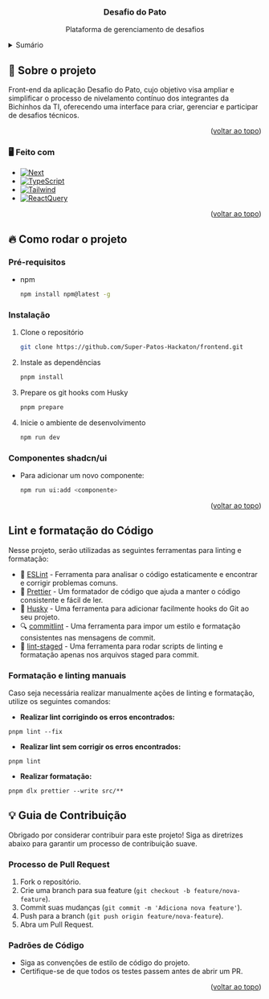 <a name="readme-top"></a>

<div align="center">
  <h3 align="center">Desafio do Pato</h3>
  <p align="center">
    Plataforma de gerenciamento de desafios
  </p>
</div>

<details>
  <summary>Sumário</summary>
  <ol>
    <li>
      <a href="#-sobre-o-projeto">Sobre o projeto</a>
      <ul>
        <li><a href="#feito-com">Feito com</a></li>
      </ul>
    </li>
    <li>
      <a href="#-como-rodar-o-projeto">Como rodar o projeto</a>
      <ul>
        <li><a href="#pré-requisitos">Pré-requisitos</a></li>
        <li><a href="#instalação">Instalação</a></li>
        <li><a href="#componentes-shadcnui">Componentes shadcn/ui</a></li>
      </ul>
      <li>
      <a href="#-guia-de-contribuição">Guia de Contribuição</a>
      <ul>
        <li><a href="#processo-de-pull-request">Processo de Pull Request</a></li>
        <li><a href="#padrões-de-código">Padrões de Código</a></li>
      </ul>
    </li>

  </ol>
</details>

## 💭 Sobre o projeto

Front-end da aplicação Desafio do Pato, cujo objetivo visa ampliar e simplificar o processo de nivelamento contínuo dos integrantes da Bichinhos da TI, oferecendo uma interface para criar, gerenciar e participar de desafios técnicos.

<p align="right">(<a href="#readme-top">voltar ao topo</a>)</p>

### 🖥️ Feito com

- [![Next][Next.js]][Next-url]
- [![TypeScript][Typescript]][Typescript-url]
- [![Tailwind][TailwindCSS]][Tailwind-url]
- [![ReactQuery][ReactQuery]][ReactQuery-url]

<p align="right">(<a href="#readme-top">voltar ao topo</a>)</p>

<!-- GETTING STARTED -->

## 🔥 Como rodar o projeto

### Pré-requisitos

- npm
  ```sh
  npm install npm@latest -g
  ```

### Instalação

1. Clone o repositório
   ```sh
   git clone https://github.com/Super-Patos-Hackaton/frontend.git
   ```
2. Instale as dependências
   ```sh
   pnpm install
   ```
3. Prepare os git hooks com Husky
   ```sh
   pnpm prepare
   ```
4. Inicie o ambiente de desenvolvimento
   ```sh
   npm run dev
   ```

### Componentes shadcn/ui

- Para adicionar um novo componente:
  ```sh
  npm run ui:add <componente>
  ```

<p align="right">(<a href="#readme-top">voltar ao topo</a>)</p>

## Lint e formatação do Código

Nesse projeto, serão utilizadas as seguintes ferramentas para linting e formatação:

- 🚦 [ESLint](https://eslint.org/) - Ferramenta para analisar o código estaticamente e encontrar e corrigir problemas comuns.
- 💄 [Prettier](https://prettier.io/) - Um formatador de código que ajuda a manter o código consistente e fácil de ler.
- 🐶 [Husky](https://typicode.github.io/husky/#/) - Uma ferramenta para adicionar facilmente hooks do Git ao seu projeto.
- 🔍 [commitlint](https://commitlint.js.org/) - Uma ferramenta para impor um estilo e formatação consistentes nas mensagens de commit.
- 🐶 [lint-staged](https://github.com/lint-staged/lint-staged) - Uma ferramenta para rodar scripts de linting e formatação apenas nos arquivos staged para commit.

### Formatação e linting manuais
Caso seja necessária realizar manualmente ações de linting e formatação, utilize os seguintes comandos:

- <strong>Realizar lint corrigindo os erros encontrados:</strong>
```
pnpm lint --fix
```

- <strong>Realizar lint sem corrigir os erros encontrados:</strong>
```
pnpm lint
```

- <strong>Realizar formatação:</strong>
```
pnpm dlx prettier --write src/**
```

## 💡 Guia de Contribuição

Obrigado por considerar contribuir para este projeto! Siga as diretrizes abaixo para garantir um processo de contribuição suave.

### Processo de Pull Request

1. Fork o repositório.
2. Crie uma branch para sua feature (`git checkout -b feature/nova-feature`).
3. Commit suas mudanças (`git commit -m 'Adiciona nova feature'`).
4. Push para a branch (`git push origin feature/nova-feature`).
5. Abra um Pull Request.

### Padrões de Código

- Siga as convenções de estilo de código do projeto.
- Certifique-se de que todos os testes passem antes de abrir um PR.

<p align="right">(<a href="#readme-top">voltar ao topo</a>)</p>

[Next.js]: https://img.shields.io/badge/next.js-000000?style=for-the-badge&logo=nextdotjs&logoColor=white
[Next-url]: https://nextjs.org/
[Typescript]: https://img.shields.io/badge/typescript-%23007ACC?style=for-the-badge&logo=typescript&logoColor=white
[Typescript-url]: https://www.typescriptlang.org
[TailwindCSS]: https://img.shields.io/badge/tailwindcss-%2338B2AC?style=for-the-badge&logo=tailwind-css&logoColor=white
[Tailwind-url]: https://tailwindcss.com
[ReactQuery]: https://img.shields.io/badge/-React%20Query-FF4154?style=for-the-badge&logo=react%20query&logoColor=white
[ReactQuery-url]: https://tanstack.com/query/latest
